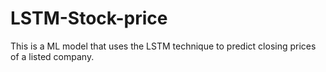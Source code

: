 # LSTM-Stock-price
This is a ML model that uses the LSTM technique to predict closing prices of a listed company.

